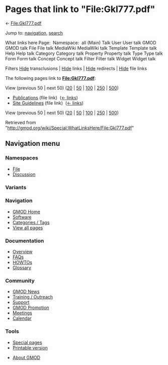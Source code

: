 <div id="mw-page-base" class="noprint">

</div>

<div id="mw-head-base" class="noprint">

</div>

<div id="content" class="mw-body" role="main">

<span id="top"></span>

<div id="mw-js-message" style="display:none;">

</div>



# <span dir="auto">Pages that link to "File:Gkl777.pdf"</span>

<div id="bodyContent">

<div id="contentSub">

← [File:Gkl777.pdf](/wiki/File:Gkl777.pdf "File:Gkl777.pdf")

</div>

<div id="jump-to-nav" class="mw-jump">

Jump to: [navigation](#mw-navigation), [search](#p-search)

</div>

<div id="mw-content-text">

What links here Page:  Namespace:  all (Main) Talk User User talk GMOD
GMOD talk File File talk MediaWiki MediaWiki talk Template Template talk
Help Help talk Category Category talk Property Property talk Type Type
talk Form Form talk Concept Concept talk Filter Filter talk Widget
Widget talk

Filters
[Hide](/mediawiki/index.php?title=Special:WhatLinksHere/File:Gkl777.pdf&hidetrans=1 "Special:WhatLinksHere/File:Gkl777.pdf")
transclusions \|
[Hide](/mediawiki/index.php?title=Special:WhatLinksHere/File:Gkl777.pdf&hidelinks=1 "Special:WhatLinksHere/File:Gkl777.pdf")
links \|
[Hide](/mediawiki/index.php?title=Special:WhatLinksHere/File:Gkl777.pdf&hideredirs=1 "Special:WhatLinksHere/File:Gkl777.pdf")
redirects \|
[Hide](/mediawiki/index.php?title=Special:WhatLinksHere/File:Gkl777.pdf&hideimages=1 "Special:WhatLinksHere/File:Gkl777.pdf")
file links

The following pages link to
**[File:Gkl777.pdf](/wiki/File:Gkl777.pdf "File:Gkl777.pdf")**:

View (previous 50 \| next 50)
([20](/mediawiki/index.php?title=Special:WhatLinksHere/File:Gkl777.pdf&limit=20 "Special:WhatLinksHere/File:Gkl777.pdf")
\|
[50](/mediawiki/index.php?title=Special:WhatLinksHere/File:Gkl777.pdf&limit=50 "Special:WhatLinksHere/File:Gkl777.pdf")
\|
[100](/mediawiki/index.php?title=Special:WhatLinksHere/File:Gkl777.pdf&limit=100 "Special:WhatLinksHere/File:Gkl777.pdf")
\|
[250](/mediawiki/index.php?title=Special:WhatLinksHere/File:Gkl777.pdf&limit=250 "Special:WhatLinksHere/File:Gkl777.pdf")
\|
[500](/mediawiki/index.php?title=Special:WhatLinksHere/File:Gkl777.pdf&limit=500 "Special:WhatLinksHere/File:Gkl777.pdf"))

- [Publications](/wiki/Publications "Publications") (file link) ‎
  <span class="mw-whatlinkshere-tools">([←
  links](/mediawiki/index.php?title=Special:WhatLinksHere&target=Publications "Special:WhatLinksHere"))</span>
- [Site Guidelines](/wiki/Site_Guidelines "Site Guidelines") (file link)
  ‎ <span class="mw-whatlinkshere-tools">([←
  links](/mediawiki/index.php?title=Special:WhatLinksHere&target=Site+Guidelines "Special:WhatLinksHere"))</span>

View (previous 50 \| next 50)
([20](/mediawiki/index.php?title=Special:WhatLinksHere/File:Gkl777.pdf&limit=20 "Special:WhatLinksHere/File:Gkl777.pdf")
\|
[50](/mediawiki/index.php?title=Special:WhatLinksHere/File:Gkl777.pdf&limit=50 "Special:WhatLinksHere/File:Gkl777.pdf")
\|
[100](/mediawiki/index.php?title=Special:WhatLinksHere/File:Gkl777.pdf&limit=100 "Special:WhatLinksHere/File:Gkl777.pdf")
\|
[250](/mediawiki/index.php?title=Special:WhatLinksHere/File:Gkl777.pdf&limit=250 "Special:WhatLinksHere/File:Gkl777.pdf")
\|
[500](/mediawiki/index.php?title=Special:WhatLinksHere/File:Gkl777.pdf&limit=500 "Special:WhatLinksHere/File:Gkl777.pdf"))

</div>

<div class="printfooter">

Retrieved from
"<http://gmod.org/wiki/Special:WhatLinksHere/File:Gkl777.pdf>"

</div>

<div id="catlinks" class="catlinks catlinks-allhidden">

</div>

<div class="visualClear">

</div>

</div>

</div>

<div id="mw-navigation">

## Navigation menu

<div id="mw-head">



<div id="left-navigation">

<div id="p-namespaces" class="vectorTabs" role="navigation"
aria-labelledby="p-namespaces-label">

### Namespaces

- <span id="ca-nstab-image"><a href="/wiki/File:Gkl777.pdf" accesskey="c"
  title="View the file page [c]">File</a></span>
- <span id="ca-talk"><a
  href="/mediawiki/index.php?title=File_talk:Gkl777.pdf&amp;action=edit&amp;redlink=1"
  accesskey="t"
  title="Discussion about the content page [t]">Discussion</a></span>

</div>

<div id="p-variants" class="vectorMenu emptyPortlet" role="navigation"
aria-labelledby="p-variants-label">

### 

### Variants[](#)

<div class="menu">

</div>

</div>

</div>





</div>

</div>

</div>

<div id="mw-panel">

<div id="p-logo" role="banner">

<a href="/wiki/Main_Page"
style="background-image: url(http://gmod.org/images/GMOD-cogs.png);"
title="Visit the main page"></a>

</div>

<div id="p-Navigation" class="portal" role="navigation"
aria-labelledby="p-Navigation-label">

### Navigation

<div class="body">

- <span id="n-GMOD-Home">[GMOD Home](/wiki/Main_Page)</span>
- <span id="n-Software">[Software](/wiki/GMOD_Components)</span>
- <span id="n-Categories-.2F-Tags">[Categories /
  Tags](/wiki/Categories)</span>
- <span id="n-View-all-pages">[View all
  pages](/wiki/Special:AllPages)</span>

</div>

</div>

<div id="p-Documentation" class="portal" role="navigation"
aria-labelledby="p-Documentation-label">

### Documentation

<div class="body">

- <span id="n-Overview">[Overview](/wiki/Overview)</span>
- <span id="n-FAQs">[FAQs](/wiki/Category:FAQ)</span>
- <span id="n-HOWTOs">[HOWTOs](/wiki/Category:HOWTO)</span>
- <span id="n-Glossary">[Glossary](/wiki/Glossary)</span>

</div>

</div>

<div id="p-Community" class="portal" role="navigation"
aria-labelledby="p-Community-label">

### Community

<div class="body">

- <span id="n-GMOD-News">[GMOD News](/wiki/GMOD_News)</span>
- <span id="n-Training-.2F-Outreach">[Training /
  Outreach](/wiki/Training_and_Outreach)</span>
- <span id="n-Support">[Support](/wiki/Support)</span>
- <span id="n-GMOD-Promotion">[GMOD
  Promotion](/wiki/GMOD_Promotion)</span>
- <span id="n-Meetings">[Meetings](/wiki/Meetings)</span>
- <span id="n-Calendar">[Calendar](/wiki/Calendar)</span>

</div>

</div>

<div id="p-tb" class="portal" role="navigation"
aria-labelledby="p-tb-label">

### Tools

<div class="body">

- <span id="t-specialpages"><a href="/wiki/Special:SpecialPages" accesskey="q"
  title="A list of all special pages [q]">Special pages</a></span>
- <span id="t-print"><a
  href="/mediawiki/index.php?title=Special:WhatLinksHere/File:Gkl777.pdf&amp;printable=yes"
  rel="alternate" accesskey="p"
  title="Printable version of this page [p]">Printable version</a></span>

</div>

</div>

</div>

</div>

<div id="footer" role="contentinfo">

- <span id="footer-places-about">[About
  GMOD](/wiki/GMOD:About "GMOD:About")</span>

<!-- -->






</div>
